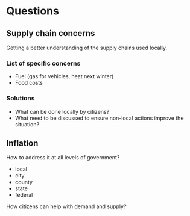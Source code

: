 # Questions

## Supply chain concerns
Getting a better understanding of the supply chains used locally. 

### List of specific concerns
* Fuel (gas for vehicles, heat next winter)
* Food costs

### Solutions
* What can be done locally by citizens?
* What need to be discussed to ensure non-local actions improve the situation?

## Inflation
How to address it at all levels of government?
* local
* city
* county
* state
* federal

How citizens can help with demand and supply?


